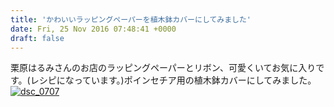 ```yaml
---
title: 'かわいいラッピングペーパーを植木鉢カバーにしてみました'
date: Fri, 25 Nov 2016 07:48:41 +0000
draft: false
---
```


栗原はるみさんのお店のラッピングペーパーとリボン、可愛くいてお気に入りです。(レシピになっています。)ポインセチア用の植木鉢カバーにしてみました。 [![dsc_0707](/images/2016/11/DSC_0707-576x1024.jpg)](/images/2016/11/DSC_0707.jpg)